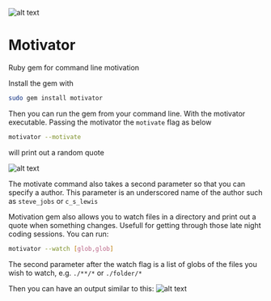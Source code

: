![alt text](https://travis-ci.org/hugorut/motivation.svg?branch=master "build status")
# Motivator
Ruby gem for command line motivation

Install the gem with
```sh
sudo gem install motivator
```

Then you can run the gem from your command line. With the motivator executable. Passing the motivator the `motivate` flag as below

```sh
motivator --motivate
```

will print out a random quote

![alt text](http://s8.postimg.org/bfhgxz611/Screen_Shot_2015_12_24_at_11_04_42.png "quote")

The motivate command also takes a second parameter so that you can specify a author. This parameter is an underscored name of the author such as `steve_jobs` or `c_s_lewis`

Motivation gem also allows you to watch files in a directory and print out a quote when something changes. Usefull for getting through those late night coding sessions. You can run:

```sh
motivator --watch [glob,glob]
```
The second parameter after the watch flag is a list of globs of the files you wish to watch, e.g. `./**/*` or `./folder/*`

Then you can have an output similar to this:
![alt text](http://s13.postimg.org/4edzmqguf/ezgif_com_resize.gif "watching")
